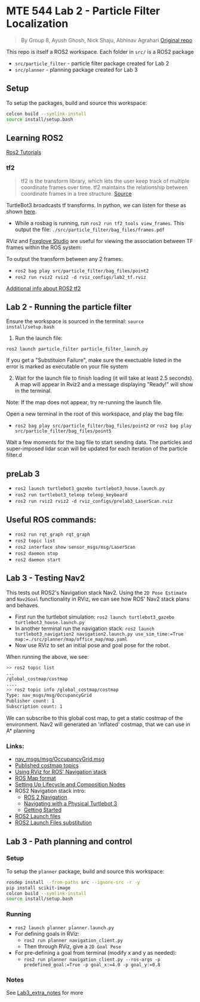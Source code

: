 # MTE 544 Lab 2 - Particle Filter Localization
> By Group 8, Ayush Ghosh, Nick Shaju, Abhinav Agrahari
> [Original repo](https://github.com/ayushghosh21/MTE544-Labs)

This repo is itself a ROS2 workspace. Each folder in `src/` is a ROS2 package
- `src/particle_filter` - particle filter package created for Lab 2
- `src/planner` - planning package created for Lab 3

## Setup
To setup the packages, build and source this workspace: 

```bash
colcon build --symlink-install
source install/setup.bash
```
## Learning ROS2 
[Ros2 Tutorials](https://docs.ros.org/en/galactic/Tutorials.html)

### tf2

> tf2 is the transform library, which lets the user keep track of multiple coordinate frames over time. tf2 maintains the relationship between coordinate frames in a tree structure.  [Source](https://docs.ros.org/en/galactic/Concepts/About-Tf2.html)

TurtleBot3 broadcasts tf transforms. In python, we can listen for these as shown [here](https://docs.ros.org/en/galactic/Tutorials/Intermediate/Tf2/Writing-A-Tf2-Listener-Py.html).

- While a rosbag is running, run `ros2 run tf2_tools view_frames`. This output the file: `./src/particle_filter/bag_files/frames.pdf`

RViz and [Foxglove Studio](https://foxglove.dev/) are  useful for viewing the association between TF frames within the ROS system: 

To output the transform between any 2 frames:
- `ros2 bag play src/particle_filter/bag_files/point2`
- `ros2 run rviz2 rviz2 -d rviz_configs/lab2_tf.rviz`

[Additional info about ROS2 tf2](https://articulatedrobotics.xyz/ready-for-ros-6-tf/)

## Lab 2 - Running the particle filter
Ensure the workspace is sourced in the terminal: `source install/setup.bash`

1. Run the launch file:

```ros2 launch particle_filter particle_filter_launch.py```

If you get a "Substituion Failure", make sure the exectuable listed in the error is marked as executable on your file system

2. Wait for the launch file to finish loading (it will take at least 2.5 seconds). A map will appear in Rviz2 and a message displaying "Ready!" will show in the terminal.

Note: If the map does not appear, try re-running the launch file.

Open a new terminal in the root of this workspace, and play the bag file:

- `ros2 bag play src/particle_filter/bag_files/point2` or `ros2 bag play src/particle_filter/bag_files/point5`

Wait a few moments for the bag file to start sending data. The particles and super-imposed lidar scan will be updated for each iteration of the particle filter.d

## preLab 3

- `ros2 launch turtlebot3_gazebo turtlebot3_house.launch.py`
- `ros2 run turtlebot3_teleop teleop_keyboard`
- `ros2 run rviz2 rviz2 -d rviz_configs/prelab3_LaserScan.rviz`

## Useful ROS commands:
- `ros2 run rqt_graph rqt_graph`
- `ros2 topic list`
- `ros2 interface show sensor_msgs/msg/LaserScan`
- `ros2 daemon stop`
- `ros2 daemon start`

## Lab 3 - Testing Nav2

This tests out ROS2's Navigation stack Nav2. Using the `2D Pose Estimate` and `Nav2Goal` functionality in RViz, we can see how ROS' Nav2 stack plans and behaves.

- First run the turtlebot simulation: `ros2 launch turtlebot3_gazebo turtlebot3_house.launch.py`
- In another terminal run the navigation stack: `ros2 launch turtlebot3_navigation2 navigation2.launch.py use_sim_time:=True map:=./src/planner/map/office_map/map.yaml`
- Now use RViz to set an initial pose and goal pose for the robot. 

When running the above, we see:
``` bash
>> ros2 topic list
...
/global_costmap/costmap
....
>> ros2 topic info /global_costmap/costmap
Type: nav_msgs/msg/OccupancyGrid
Publisher count: 1
Subscription count: 1 
```

We can subscribe to this global cost map, to get a static costmap of the environment. Nav2 will generated an 'inflated' costmap, that we can use in A* planning

### Links:
- [nav_msgs/msg/OccupancyGrid.msg](http://docs.ros.org/en/api/nav_msgs/html/msg/OccupancyGrid.html)
- [Published costmap topics](https://wiki.ros.org/costmap_2d#costmap_2d.2Flayered.Published_Topics)
- [Using RViz for ROS' Navigation stack](https://wiki.ros.org/navigation/Tutorials/Using%20rviz%20with%20the%20Navigation%20Stack)
- [ROS Map format](https://wiki.ros.org/map_server)
- [Setting Up Lifecycle and Composition Nodes](https://navigation.ros.org/setup_guides/lifecycle_composition/setup_lifecycle_composition.html)
- ROS2 Navigation stack intro:
    - [ROS 2 Navigation](https://ros2-industrial-workshop.readthedocs.io/en/latest/_source/navigation/ROS2-Navigation.html)
    - [Navigating with a Physical Turtlebot 3](https://navigation.ros.org/tutorials/docs/navigation2_on_real_turtlebot3.html)
    - [Getting Started](https://navigation.ros.org/getting_started/index.html)
- [ROS2 Launch files](https://docs.ros.org/en/foxy/How-To-Guides/Launch-file-different-formats.html)
- [ROS2 Launch Files substitution](https://docs.ros.org/en/foxy/Tutorials/Intermediate/Launch/Using-Substitutions.html)

## Lab 3 - Path planning and control

### Setup
To setup the `planner` package, build and source this workspace: 

```bash
rosdep install --from-paths src --ignore-src -r -y
pip install scikit-image
colcon build --symlink-install
source install/setup.bash
```

### Running

- `ros2 launch planner planner.launch.py`
- For defining goals in RViz:
  - `ros2 run planner navigation_client.py`
  - Then through RViz, give a `2D Goal Pose`
- For pre-defining a goal from terminal (modify x and y as needed): 
  - `ros2 run planner navigation_client.py --ros-args -p predefined_goal:=True -p goal_x:=4.0 -p goal_y:=0.8`

### Notes
See [Lab3_extra_notes](./docs/Lab3_extra_notes.md) for more

